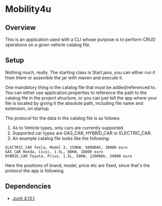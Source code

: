 # Mobility4u 
## Overview
This is an application used with a CLI whose purpose is to perform CRUD operations on a given vehicle catalog file.
## Setup
Nothing much, really. The starting class is Start.java, you can either run it from there or assemble the jar with maven and execute it.

One mandatory thing is the catalog file that must be added/referenced to.
You can either use application.properties to reference the path to the catalog file in the project structure, 
or you can just tell the app where your file is located by giving it the absolute path, including file name and extension, on startup.

The protocol for the data in the catalog file is as follows:
1. As to Vehicle types, only cars are currently supported.
2. Supported car types are GAS_CAR, HYBRID_CAR or ELECTRIC_CAR.
3. An example catalog file looks like the following:
````
ELECTRIC_CAR Tesla, Model 3, 150KW, 50000Ah, 30000 euro
GAS_CAR Honda, Civic, 1.5L, 80KW, 18000 euro
HYBRID_CAR Toyota, Prius, 1.5L, 50KW, 12000Ah, 24000 euro
````
Here the positions of brand, model, price etc are fixed, since that's the protocol the app is following.
## Dependencies
- [Junit 4.13.1](https://mvnrepository.com/artifact/junit/junit/4.13.1)